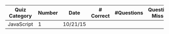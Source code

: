 Quiz Category|Number|   Date   |# Correct|#Questions| Questions Missed
-------------|------|----------|---------|----------|-----------------
JavaScript   |  1   | 10/21/15 |         |          |
